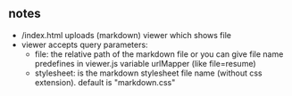 ## notes

-   /index.html uploads (markdown) viewer which shows file
-   viewer accepts query parameters:
    -   file: the relative path of the markdown file or you can give file name predefines in viewer.js variable urlMapper (like file=resume)
    -   stylesheet: is the markdown stylesheet file name (without css extension). default is "markdown.css"
